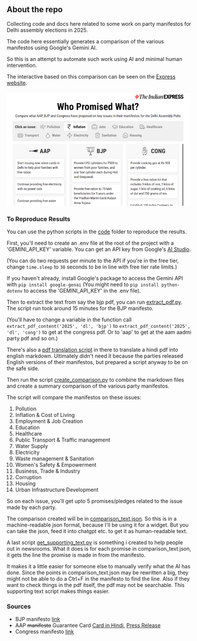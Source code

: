 ## About the repo
Collecting code and docs here related to some work on party manifestos for Delhi assembly elections in 2025.

The code here essentially generates a comparison of the various manifestos using Google's Gemini AI. 

So this is an attempt to automate such work using AI and minimal human intervention.

The interactive based on this comparison can be seen on the [Express website](https://data.indianexpress.com/projects/manifesto-guide).

[![Screenshot of interactive](screenshot.png)](https://data.indianexpress.com/projects/manifesto-guide)

### To Reproduce Results 
You can use the python scripts in the [code](/code) folder to reproduce the results. 

First, you'll need to create an .env file at the root of the project with a 'GEMINI_API_KEY' variable. You can get an API key from Google's [AI Studio](https://aistudio.google.com/).

(You can do two requests per minute to the API if you're in the free tier, change `time.sleep` to `30` seconds to be in line with free tier rate limits.)

If you haven't already, install Google's package to access the Gemini API with `pip install google-genai` (You might need to `pip install python-dotenv` to access the 'GEMINI_API_KEY' in the .env file).

Then to extract the text from say the bjp pdf, you can run [extract_pdf.py](code/extract_pdf.py). The script run took around 15 minutes for the BJP manifesto.

(You'll have to change a variable in the function call `extract_pdf_content('2025', 'dl', 'bjp')` to  `extract_pdf_content('2025', 'dl', 'cong')` to get at the congress pdf. Or to 'aap' to get at the aam aadmi party pdf and so on.)

There's also a [pdf translation script](code/translate_pdf.py) in there to translate a hindi pdf into english markdown. Ultimately didn't need it because the parties released English versions of their manifestos, but prepared a script anyway to be on the safe side.

Then run the script [create_comparison.py](code/create_comparison.py) to combine the markdown files and create a summary comparison of the various party manifestos.

The script will compare the manifestos on these issues:
  1. Pollution
  2. Inflation & Cost of Living
  3. Employment & Job Creation
  4. Education
  5. Healthcare
  6. Public Transport & Traffic management
  7. Water Supply
  8. Electricity
  9. Waste management & Sanitation
  10. Women's Safety & Empowerment
  11. Business, Trade & Industry
  12. Corruption
  13. Housing
  14. Urban Infrastructure Development

So on each issue, you'll get upto 5 promises/pledges related to the issue made by each party.

The comparison created will be in [comparison_text.json](manifestos/comparison_text.json). So this is in a machine-readable json format, because I'll be using it for a widget. But you can take the json, feed it into chatgpt etc. to get it as human-readable text.

A last script [get_supporting_text.py](code/get_supporting_text.py) is something i created to help people out in newsrooms. What it does is for each promise in comparison_text.json, it gets the line the promise is made in from the manifesto. 

It makes it a little easier for someone else to manually verify what the AI has done. Since the points in comparison_text.json may be rewritten a big, they might not be able to do a Ctrl+F in the manifesto to find the line. Also if they want to check things in the pdf itself, the pdf may not be searchable. This supporting text script makes things easier.

### Sources
* BJP manifesto [link](https://www.bjp.org/files/election-manifesto-documents/Delhi-Manifesto_25-01-2025_English_0.pdf)
* AAP ~~manifesto~~ Guarantee Card [Card in Hindi](https://aamaadmiparty.org/wp-content/uploads/2025/01/WhatsApp-Image-2025-01-27-at-3.38.03-PM-768x1086.jpeg), [Press Release](https://aamaadmiparty.org/press-release/arvind-kejriwal-announces-15-guarantees-for-delhi-says-confident-people-will-pick-jhaadu-over-anyone-else/)
* Congress manifesto [link](https://res.cloudinary.com/dkplc2mbj/image/upload/v1738163891/Manifesto_English_f981dc12cc.pdf)